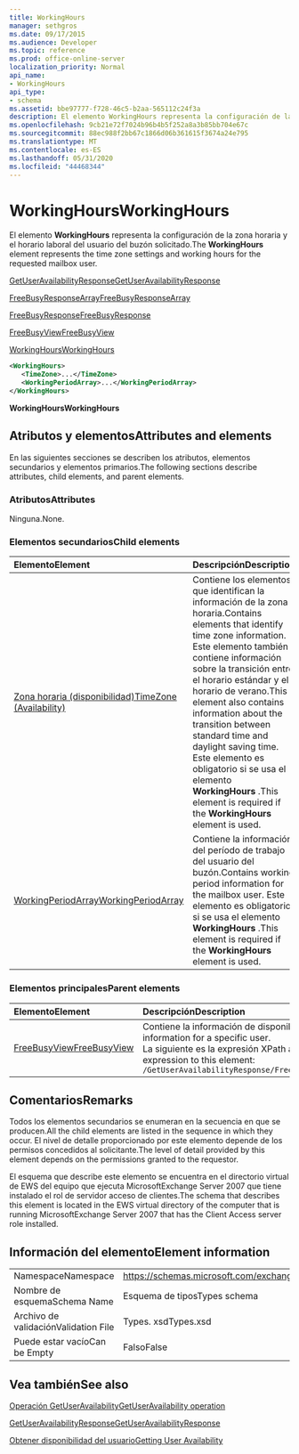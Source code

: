 ```yaml
---
title: WorkingHours
manager: sethgros
ms.date: 09/17/2015
ms.audience: Developer
ms.topic: reference
ms.prod: office-online-server
localization_priority: Normal
api_name:
- WorkingHours
api_type:
- schema
ms.assetid: bbe97777-f728-46c5-b2aa-565112c24f3a
description: El elemento WorkingHours representa la configuración de la zona horaria y el horario laboral del usuario del buzón solicitado.
ms.openlocfilehash: 9cb21e72f7024b96b4b5f252a8a3b85bb704e67c
ms.sourcegitcommit: 88ec988f2bb67c1866d06b361615f3674a24e795
ms.translationtype: MT
ms.contentlocale: es-ES
ms.lasthandoff: 05/31/2020
ms.locfileid: "44468344"
---
```

# <a name="workinghours"></a><span data-ttu-id="d0add-103">WorkingHours</span><span class="sxs-lookup"><span data-stu-id="d0add-103">WorkingHours</span></span>

<span data-ttu-id="d0add-104">El elemento **WorkingHours** representa la configuración de la zona horaria y el horario laboral del usuario del buzón solicitado.</span><span class="sxs-lookup"><span data-stu-id="d0add-104">The **WorkingHours** element represents the time zone settings and working hours for the requested mailbox user.</span></span> 
  
[<span data-ttu-id="d0add-105">GetUserAvailabilityResponse</span><span class="sxs-lookup"><span data-stu-id="d0add-105">GetUserAvailabilityResponse</span></span>](getuseravailabilityresponse.md)
  
[<span data-ttu-id="d0add-106">FreeBusyResponseArray</span><span class="sxs-lookup"><span data-stu-id="d0add-106">FreeBusyResponseArray</span></span>](freebusyresponsearray.md)
  
[<span data-ttu-id="d0add-107">FreeBusyResponse</span><span class="sxs-lookup"><span data-stu-id="d0add-107">FreeBusyResponse</span></span>](freebusyresponse.md)
  
[<span data-ttu-id="d0add-108">FreeBusyView</span><span class="sxs-lookup"><span data-stu-id="d0add-108">FreeBusyView</span></span>](freebusyview.md)
  
[<span data-ttu-id="d0add-109">WorkingHours</span><span class="sxs-lookup"><span data-stu-id="d0add-109">WorkingHours</span></span>](workinghours-ex15websvcsotherref.md)
  
```xml
<WorkingHours>
   <TimeZone>...</TimeZone>
   <WorkingPeriodArray>...</WorkingPeriodArray>
</WorkingHours>
```

 <span data-ttu-id="d0add-110">**WorkingHours**</span><span class="sxs-lookup"><span data-stu-id="d0add-110">**WorkingHours**</span></span>
## <a name="attributes-and-elements"></a><span data-ttu-id="d0add-111">Atributos y elementos</span><span class="sxs-lookup"><span data-stu-id="d0add-111">Attributes and elements</span></span>

<span data-ttu-id="d0add-112">En las siguientes secciones se describen los atributos, elementos secundarios y elementos primarios.</span><span class="sxs-lookup"><span data-stu-id="d0add-112">The following sections describe attributes, child elements, and parent elements.</span></span>
  
### <a name="attributes"></a><span data-ttu-id="d0add-113">Atributos</span><span class="sxs-lookup"><span data-stu-id="d0add-113">Attributes</span></span>

<span data-ttu-id="d0add-114">Ninguna.</span><span class="sxs-lookup"><span data-stu-id="d0add-114">None.</span></span>
  
### <a name="child-elements"></a><span data-ttu-id="d0add-115">Elementos secundarios</span><span class="sxs-lookup"><span data-stu-id="d0add-115">Child elements</span></span>

|<span data-ttu-id="d0add-116">**Elemento**</span><span class="sxs-lookup"><span data-stu-id="d0add-116">**Element**</span></span>|<span data-ttu-id="d0add-117">**Descripción**</span><span class="sxs-lookup"><span data-stu-id="d0add-117">**Description**</span></span>|
|:-----|:-----|
|[<span data-ttu-id="d0add-118">Zona horaria (disponibilidad)</span><span class="sxs-lookup"><span data-stu-id="d0add-118">TimeZone (Availability)</span></span>](timezone-availability.md) <br/> |<span data-ttu-id="d0add-119">Contiene los elementos que identifican la información de la zona horaria.</span><span class="sxs-lookup"><span data-stu-id="d0add-119">Contains elements that identify time zone information.</span></span> <span data-ttu-id="d0add-120">Este elemento también contiene información sobre la transición entre el horario estándar y el horario de verano.</span><span class="sxs-lookup"><span data-stu-id="d0add-120">This element also contains information about the transition between standard time and daylight saving time.</span></span> <span data-ttu-id="d0add-121">Este elemento es obligatorio si se usa el elemento **WorkingHours** .</span><span class="sxs-lookup"><span data-stu-id="d0add-121">This element is required if the **WorkingHours** element is used.</span></span>  <br/> |
|[<span data-ttu-id="d0add-122">WorkingPeriodArray</span><span class="sxs-lookup"><span data-stu-id="d0add-122">WorkingPeriodArray</span></span>](workingperiodarray.md) <br/> |<span data-ttu-id="d0add-123">Contiene la información del período de trabajo del usuario del buzón.</span><span class="sxs-lookup"><span data-stu-id="d0add-123">Contains working period information for the mailbox user.</span></span> <span data-ttu-id="d0add-124">Este elemento es obligatorio si se usa el elemento **WorkingHours** .</span><span class="sxs-lookup"><span data-stu-id="d0add-124">This element is required if the **WorkingHours** element is used.</span></span>  <br/> |
   
### <a name="parent-elements"></a><span data-ttu-id="d0add-125">Elementos principales</span><span class="sxs-lookup"><span data-stu-id="d0add-125">Parent elements</span></span>

|<span data-ttu-id="d0add-126">**Elemento**</span><span class="sxs-lookup"><span data-stu-id="d0add-126">**Element**</span></span>|<span data-ttu-id="d0add-127">**Descripción**</span><span class="sxs-lookup"><span data-stu-id="d0add-127">**Description**</span></span>|
|:-----|:-----|
|[<span data-ttu-id="d0add-128">FreeBusyView</span><span class="sxs-lookup"><span data-stu-id="d0add-128">FreeBusyView</span></span>](freebusyview.md) <br/> |<span data-ttu-id="d0add-129">Contiene la información de disponibilidad de un usuario específico.</span><span class="sxs-lookup"><span data-stu-id="d0add-129">Contains availability information for a specific user.</span></span>  <br/> <span data-ttu-id="d0add-130">La siguiente es la expresión XPath a este elemento:</span><span class="sxs-lookup"><span data-stu-id="d0add-130">The following is the XPath expression to this element:</span></span>  <br/>  `/GetUserAvailabilityResponse/FreeBusyResponseArray/FreeBusyResponse/FreeBusyView/` <br/> |
   
## <a name="remarks"></a><span data-ttu-id="d0add-131">Comentarios</span><span class="sxs-lookup"><span data-stu-id="d0add-131">Remarks</span></span>

<span data-ttu-id="d0add-132">Todos los elementos secundarios se enumeran en la secuencia en que se producen.</span><span class="sxs-lookup"><span data-stu-id="d0add-132">All the child elements are listed in the sequence in which they occur.</span></span> <span data-ttu-id="d0add-133">El nivel de detalle proporcionado por este elemento depende de los permisos concedidos al solicitante.</span><span class="sxs-lookup"><span data-stu-id="d0add-133">The level of detail provided by this element depends on the permissions granted to the requestor.</span></span>
  
<span data-ttu-id="d0add-134">El esquema que describe este elemento se encuentra en el directorio virtual de EWS del equipo que ejecuta MicrosoftExchange Server 2007 que tiene instalado el rol de servidor acceso de clientes.</span><span class="sxs-lookup"><span data-stu-id="d0add-134">The schema that describes this element is located in the EWS virtual directory of the computer that is running MicrosoftExchange Server 2007 that has the Client Access server role installed.</span></span>
  
## <a name="element-information"></a><span data-ttu-id="d0add-135">Información del elemento</span><span class="sxs-lookup"><span data-stu-id="d0add-135">Element information</span></span>

|||
|:-----|:-----|
|<span data-ttu-id="d0add-136">Namespace</span><span class="sxs-lookup"><span data-stu-id="d0add-136">Namespace</span></span>  <br/> |https://schemas.microsoft.com/exchange/services/2006/types  <br/> |
|<span data-ttu-id="d0add-137">Nombre de esquema</span><span class="sxs-lookup"><span data-stu-id="d0add-137">Schema Name</span></span>  <br/> |<span data-ttu-id="d0add-138">Esquema de tipos</span><span class="sxs-lookup"><span data-stu-id="d0add-138">Types schema</span></span>  <br/> |
|<span data-ttu-id="d0add-139">Archivo de validación</span><span class="sxs-lookup"><span data-stu-id="d0add-139">Validation File</span></span>  <br/> |<span data-ttu-id="d0add-140">Types. xsd</span><span class="sxs-lookup"><span data-stu-id="d0add-140">Types.xsd</span></span>  <br/> |
|<span data-ttu-id="d0add-141">Puede estar vacío</span><span class="sxs-lookup"><span data-stu-id="d0add-141">Can be Empty</span></span>  <br/> |<span data-ttu-id="d0add-142">Falso</span><span class="sxs-lookup"><span data-stu-id="d0add-142">False</span></span>  <br/> |
   
## <a name="see-also"></a><span data-ttu-id="d0add-143">Vea también</span><span class="sxs-lookup"><span data-stu-id="d0add-143">See also</span></span>



[<span data-ttu-id="d0add-144">Operación GetUserAvailability</span><span class="sxs-lookup"><span data-stu-id="d0add-144">GetUserAvailability operation</span></span>](getuseravailability-operation.md)
  
[<span data-ttu-id="d0add-145">GetUserAvailabilityResponse</span><span class="sxs-lookup"><span data-stu-id="d0add-145">GetUserAvailabilityResponse</span></span>](getuseravailabilityresponse.md)


[<span data-ttu-id="d0add-146">Obtener disponibilidad del usuario</span><span class="sxs-lookup"><span data-stu-id="d0add-146">Getting User Availability</span></span>](https://msdn.microsoft.com/library/d4133fcb-9b0f-4e6b-aadf-a389da83516a%28Office.15%29.aspx)

